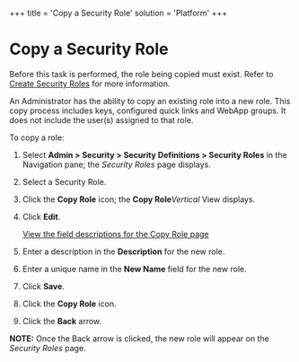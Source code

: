 +++
title = 'Copy a Security Role'
solution = 'Platform'
+++

# Copy a Security Role

Before this task is performed, the role being copied must exist. Refer
to [Create Security Roles](Create_Security_Roles.htm) for more
information.

An Administrator has the ability to copy an existing role into a new
role. This copy process includes keys, configured quick links and WebApp
groups. It does not include the user(s) assigned to that role.

To copy a role:

1.  Select **Admin \> Security \> Security Definitions \> Security
    Roles** in the Navigation pane; the *Security Roles* page displays.

2.  Select a Security Role.

3.  Click the **Copy Role** icon; the **Copy Role***Vertical* View
    displays.

4.  Click **Edit**.
    
    [View the field descriptions for the Copy Role
    page](../Page_Desc/Copy_Role.htm)

5.  Enter a description in the **Description** for the new role.

6.  Enter a unique name in the **New Name** field for the new role.

7.  Click **Save**.

8.  Click the **Copy Role** icon.

9.  Click the **Back** arrow.

**NOTE:** Once the Back arrow is clicked, the new role will appear on
the *Security Roles* page.
